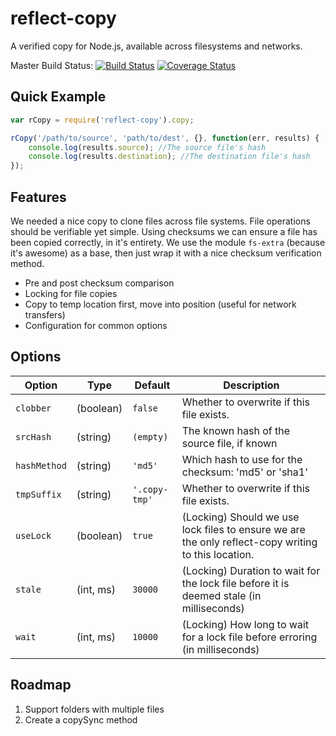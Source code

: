 reflect-copy
===================
A verified copy for Node.js, available across filesystems and networks.

Master Build Status: 
[![Build Status](https://travis-ci.org/aerisweather/node-reflect-copy.svg?branch=master)](https://travis-ci.org/aerisweather/node-reflect-copy)
[![Coverage Status](https://coveralls.io/repos/aerisweather/node-reflect-copy/badge.svg?branch=master&service=github)](https://coveralls.io/github/aerisweather/node-reflect-copy?branch=master)

## Quick Example

```javascript
var rCopy = require('reflect-copy').copy;

rCopy('/path/to/source', 'path/to/dest', {}, function(err, results) {
    console.log(results.source); //The source file's hash
    console.log(results.destination); //The destination file's hash
});
```
## Features
We needed a nice copy to clone files across file systems. File operations should be verifiable yet simple. Using checksums we can ensure a file has been copied correctly, in it's entirety. We use the module `fs-extra` (because it's awesome) as a base, then just wrap it with a nice checksum verification method.

* Pre and post checksum comparison
* Locking for file copies
* Copy to temp location first, move into position (useful for network transfers)
* Configuration for common options

## Options

| Option | Type | Default | Description |
| ------ | ---- | ------- | ----------- |
| `clobber` | (boolean) | `false` | Whether to overwrite if this file exists. |
| `srcHash` | (string) | `(empty)` | The known hash of the source file, if known |
| `hashMethod` | (string) | `'md5'` | Which hash to use for the checksum: 'md5' or 'sha1' |
| `tmpSuffix` | (string) | `'.copy-tmp'` | Whether to overwrite if this file exists. |
| `useLock` | (boolean) | `true` | (Locking) Should we use lock files to ensure we are the only reflect-copy writing to this location. |
| `stale` | (int, ms) | `30000` | (Locking) Duration to wait for the lock file before it is deemed stale (in milliseconds) |
| `wait` | (int, ms) | `10000` | (Locking) How long to wait for a lock file before erroring (in milliseconds) |

## Roadmap

 1. Support folders with multiple files
 1. Create a copySync method
